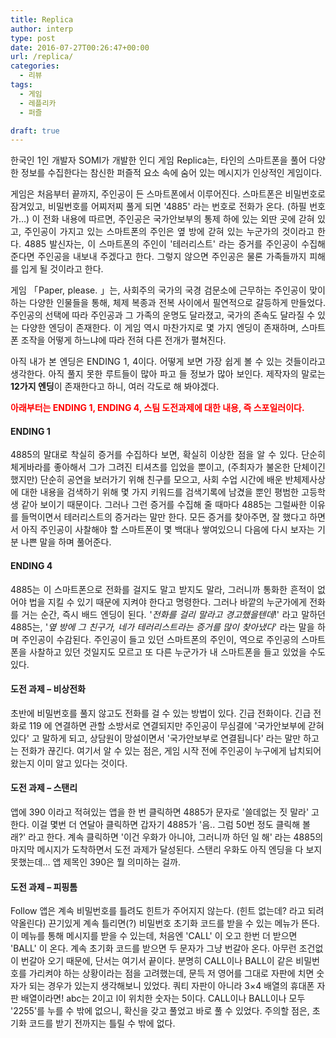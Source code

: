 ```yaml
---
title: Replica
author: interp
type: post
date: 2016-07-27T00:26:47+00:00
url: /replica/
categories:
  - 리뷰
tags:
  - 게임
  - 레플리카
  - 퍼즐

draft: true
---
```

<p style="text-align: justify;">
  한국인 1인 개발자 SOMI가 개발한 인디 게임 Replica는, 타인의 스마트폰을 풀어 다양한 정보를 수집한다는 참신한 퍼즐적 요소 속에 숨어 있는 메시지가 인상적인 게임이다.
</p>

<p style="text-align: justify;">
  게임은 처음부터 끝까지, 주인공이 든 스마트폰에서 이루어진다. 스마트폰은 비밀번호로 잠겨있고, 비밀번호를 어찌저찌 풀게 되면 '4885' 라는 번호로 전화가 온다. (하필 번호가&#8230;) 이 전화 내용에 따르면, 주인공은 국가안보부의 통제 하에 있는 외딴 곳에 갇혀 있고, 주인공이 가지고 있는 스마트폰의 주인은 옆 방에 갇혀 있는 누군가의 것이라고 한다. 4885 발신자는, 이 스마트폰의 주인이 '테러리스트' 라는 증거를 주인공이 수집해 준다면 주인공을 내보내 주겠다고 한다. 그렇지 않으면 주인공은 물론 가족들까지 피해를 입게 될 것이라고 한다.
</p>

<p style="text-align: justify;">
  게임 「Paper, please. 」는, 사회주의 국가의 국경 검문소에 근무하는 주인공이 맞이하는 다양한 인물들을 통해, 체제 복종과 전복 사이에서 필연적으로 갈등하게 만들었다. 주인공의 선택에 따라 주인공과 그 가족의 운명도 달라졌고, 국가의 존속도 달라질 수 있는 다양한 엔딩이 존재한다. 이 게임 역시 마찬가지로 몇 가지 엔딩이 존재하며, 스마트폰 조작을 어떻게 하느냐에 따라 전혀 다른 전개가 펼쳐진다.
</p>

<p style="text-align: justify;">
  아직 내가 본 엔딩은 ENDING 1, 4이다. 어떻게 보면 가장 쉽게 볼 수 있는 것들이라고 생각한다. 아직 풀지 못한 루트들이 많아 파고 들 정보가 많아 보인다. 제작자의 말로는 <strong>12가지 엔딩</strong>이 존재한다고 하니, 여러 각도로 해 봐야겠다.
</p>

<p style="text-align: justify;">
  <span style="color: #ff0000;"><strong>아래부터는 ENDING 1, ENDING 4, 스팀 도전과제에 대한 내용, 즉 스포일러이다.</strong></span>
</p>

<h4 style="text-align: justify;">
  ENDING 1
</h4>

<p style="text-align: justify;">
  4885의 말대로 착실히 증거를 수집하다 보면, 확실히 이상한 점을 알 수 있다. 단순히 체게바라를 좋아해서 그가 그려진 티셔츠를 입었을 뿐이고, (주최자가 불온한 단체이긴 했지만) 단순히 공연을 보러가기 위해 친구를 모으고, 사회 수업 시간에 배운 반체제사상에 대한 내용을 검색하기 위해 몇 가지 키워드를 검색기록에 남겼을 뿐인 평범한 고등학생 같아 보이기 때문이다. 그러나 그런 증거를 수집해 줄 때마다 4885는 그럴싸한 이유를 들먹이면서 테러리스트의 증거라는 말만 한다. 모든 증거를 찾아주면, 잘 했다고 하면서 아직 주인공이 사찰해야 할 스마트폰이 몇 백대나 쌓여있으니 다음에 다시 보자는 기분 나쁜 말을 하며 풀어준다.
</p>

<h4 style="text-align: justify;">
  ENDING 4
</h4>

<p style="text-align: justify;">
  4885는 이 스마트폰으로 전화를 걸지도 말고 받지도 말라, 그러니까 통화한 흔적이 없어야 법을 지킬 수 있기 때문에 지켜야 한다고 명령한다. 그러나 바깥의 누군가에게 전화를 거는 순간, 즉시 배드 엔딩이 된다. '<em>전화를 걸리 말라고 경고했을텐데</em>!' 라고 말하던 4885는, '<em>옆 방에 그 친구가, 네가 테러리스트라는 증거를 많이 찾아냈다</em>' 라는 말을 하며 주인공이 수감된다. 주인공이 들고 있던 스마트폰의 주인이, 역으로 주인공의 스마트폰을 사찰하고 있던 것일지도 모르고 또 다른 누군가가 내 스마트폰을 들고 있었을 수도 있다.
</p>

<h4 style="text-align: justify;">
  도전 과제 &#8211; 비상전화
</h4>

초반에 비밀번호를 풀지 않고도 전화를 걸 수 있는 방법이 있다. 긴급 전화이다. 긴급 전화로 119 에 연결하면 관할 소방서로 연결되지만 주인공이 무심결에 '국가안보부에 갇혀있다' 고 말하게 되고, 상담원이 망설이면서 '국가안보부로 연결됩니다' 라는 말만 하고는 전화가 끊긴다. 여기서 알 수 있는 점은, 게임 시작 전에 주인공이 누구에게 납치되어 왔는지 이미 알고 있다는 것이다.

#### 도전 과제 &#8211; 스탠리

앱에 390 이라고 적혀있는 앱을 한 번 클릭하면 4885가 문자로 '쓸데없는 짓 말라' 고 한다. 이걸 몇번 더 연달아 클릭하면 갑자기 4885가 '음.. 그럼 50번 정도 클릭해 볼래?' 라고 한다. 계속 클릭하면 '이건 우화가 아니야, 그러니까 하던 일 해' 라는 4885의 마지막 메시지가 도착하면서 도전 과제가 달성된다. 스탠리 우화도 아직 엔딩을 다 보지 못했는데&#8230; 앱 제목인 390은 뭘 의미하는 걸까.

#### 도전 과제 &#8211; 피핑톰

Follow 앱은 계속 비밀번호를 틀려도 힌트가 주어지지 않는다. (힌트 없는데? 라고 되려 약올린다) 끈기있게 계속 틀리면(?) 비밀번호 초기화 코드를 받을 수 있는 메뉴가 뜬다. 이 메뉴를 통해 메시지를 받을 수 있는데, 처음엔 'CALL' 이 오고 한번 더 받으면 'BALL' 이 온다. 계속 초기화 코드를 받으면 두 문자가 그냥 번갈아 온다. 아무런 조건없이 번갈아 오기 때문에, 단서는 여기서 끝이다. 분명히 CALL이나 BALL이 같은 비밀번호를 가리켜야 하는 상황이라는 점을 고려했는데, 문득 저 영어를 그대로 자판에 치면 숫자가 되는 경우가 있는지 생각해보니 있었다. 쿼티 자판이 아니라 3&#215;4 배열의 휴대폰 자판 배열이라면! abc는 2이고 l이 위치한 숫자는 5이다. CALL이나 BALL이나 모두 '2255'를 누를 수 밖에 없으니, 확신을 갖고 풀었고 바로 풀 수 있었다. 주의할 점은, 초기화 코드를 받기 전까지는 틀릴 수 밖에 없다.
